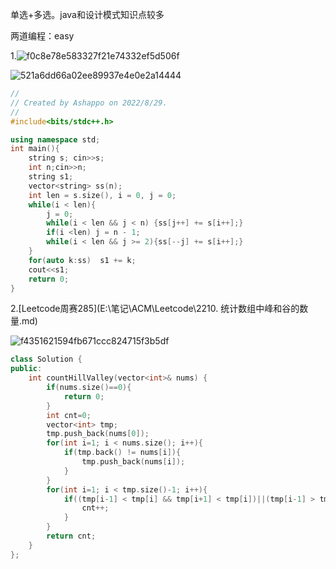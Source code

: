 单选+多选。java和设计模式知识点较多

两道编程：easy

1.![f0c8e78e583327f21e74332ef5d506f](E:\笔记\图片库\f0c8e78e583327f21e74332ef5d506f.jpg)

![521a6dd66a02ee89937e4e0e2a14444](E:\笔记\图片库\521a6dd66a02ee89937e4e0e2a14444.jpg)

```cpp
//
// Created by Ashappo on 2022/8/29.
//
#include<bits/stdc++.h>

using namespace std;
int main(){
    string s; cin>>s;
    int n;cin>>n;
    string s1;
    vector<string> ss(n);
    int len = s.size(), i = 0, j = 0;
    while(i < len){
        j = 0;
        while(i < len && j < n) {ss[j++] += s[i++];}
        if(i <len) j = n - 1;
        while(i < len && j >= 2){ss[--j] += s[i++];}
    }
    for(auto k:ss)  s1 += k;
    cout<<s1;
    return 0;
}
```

2.[Leetcode周赛285](E:\笔记\ACM\Leetcode\2210. 统计数组中峰和谷的数量.md)

![f4351621594fb671ccc824715f3b5df](E:\笔记\图片库\f4351621594fb671ccc824715f3b5df.jpg)

```cpp
class Solution {
public:
    int countHillValley(vector<int>& nums) {
        if(nums.size()==0){
            return 0;
        }
        int cnt=0;
        vector<int> tmp;
        tmp.push_back(nums[0]);
        for(int i=1; i < nums.size(); i++){
            if(tmp.back() != nums[i]){
                tmp.push_back(nums[i]);
            }
        }
        for(int i=1; i < tmp.size()-1; i++){
            if((tmp[i-1] < tmp[i] && tmp[i+1] < tmp[i])||(tmp[i-1] > tmp[i] && tmp[i+1] > tmp[i])){
                cnt++;
            }
        }
        return cnt;
    }
};
```


